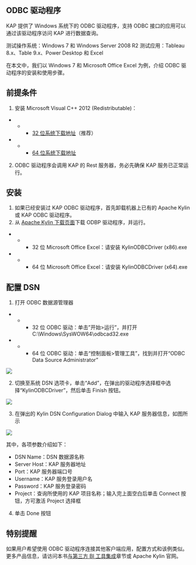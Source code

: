 ## ODBC 驱动程序

KAP 提供了 Windows 系统下的 ODBC 驱动程序，支持 ODBC 接口的应用可以通过该驱动程序访问 KAP 进行数据查询。

测试操作系统：Windows 7 和 Windows Server 2008 R2
测试应用：Tableau 8.x、Table 9.x、Power Desktop 和 Excel

在本文中，我们以 Windows 7 和 Microsoft Office Excel 为例，介绍 ODBC 驱动程序的安装和使用步骤。

## 前提条件 

1. 安装 Microsoft Visual C++ 2012 (Redistributable)：

- - - [32 位系统下载地址](http://download.microsoft.com/download/1/6/B/16B06F60-3B20-4FF2-B699-5E9B7962F9AE/VSU_4/vcredist_x86.exe)（推荐）

- - - [64 位系统下载地址](http://download.microsoft.com/download/1/6/B/16B06F60-3B20-4FF2-B699-5E9B7962F9AE/VSU_4/vcredist_x64.exe)

2. ODBC 驱动程序会调用 KAP 的 Rest 服务器，务必先确保 KAP 服务已正常运行。


## 安装

1.  如果已经安装过 KAP ODBC 驱动程序，首先卸载机器上已有的 Apache Kylin 或 KAP ODBC 驱动程序。
2.  从 [Apache Kylin 下载页面](http://kylin.apache.org/download)下载 ODBP 驱动程序，并运行。
- - - 32 位 Microsoft Office Excel：请安装 KylinODBCDriver \(x86\).exe
- - - 64 位 Microsoft Office Excel：请安装 KylinODBCDriver \(x64\).exe


## 配置 DSN

1.  打开 ODBC 数据源管理器

- - - 32 位 ODBC 驱动：单击”开始&gt;运行”，并打开 C:\Windows\SysWOW64\odbcad32.exe

- - - 64 位 ODBC 驱动：单击“控制面板&gt;管理工具”，找到并打开“ODBC Data Source Administrator”

![](images/odbc_01.png)

2.  切换至系统 DSN 选项卡，单击“Add”，在弹出的驱动程序选择框中选择“KylinODBCDriver”，然后单击 Finish 按钮。

![](images/odbc_02.png)

3.  在弹出的 Kylin DSN Configuration Dialog 中输入 KAP 服务器信息，如图所示

![](images/odbc_03.png)

其中，各项参数介绍如下：

* DSN Name：DSN 数据源名称
* Server Host：KAP 服务器地址
* Port：KAP 服务器端口号
* Username：KAP 服务登录用户名
* Password：KAP 服务登录密码
* Project：查询所使用的 KAP 项目名称；输入完上面空白后单击 Connect 按钮，方可激活 Project 选择框

4.  单击 Done 按钮



## 特别提醒

如果用户希望使用 ODBC 驱动程序连接其他客户端应用，配置方式和该例类似。更多产品信息，请访问本书[与第三方 BI 工具集成](../integration/README.md)章节或 Apache Kylin 官网。

